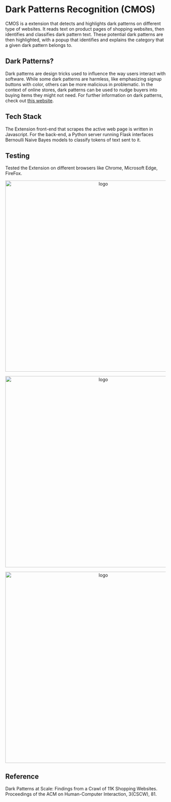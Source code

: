 # Dark Patterns Recognition (CMOS)

CMOS is a extension that detects and highlights dark patterns on different type of websites. It reads text on product pages of shopping websites, then identifies and classifies dark pattern text. These potential dark patterns are then highlighted, with a popup that identifies and explains the category that a given dark pattern belongs to. 

## Dark Patterns?
Dark patterns are design tricks used to influence the way users interact with software. While some dark patterns are harmless, like emphasizing signup buttons with color, others can be more malicious in problematic. In the context of online stores, dark patterns can be used to nudge buyers into buying items they might not need. For further information on dark patterns, check out [this website](https://darkpatterns.org).

## Tech Stack
The Extension front-end that scrapes the active web page is written in Javascript. For the back-end, a Python server running Flask interfaces Bernoulli Naive Bayes models to classify tokens of text sent to it.

## Testing 
Tested the Extension on different browsers like Chrome, Microsoft Edge, FireFox.
<p align="center">
<img src="https://github.com/Nikita-silu/Cmos_dark_pattern/assets/124695324/5315e98e-cc1f-45d8-b144-a525f0d7ec6b" alt="logo" width=600>
 </p>   
 <p align="center">
<img src="https://github.com/Nikita-silu/Cmos_dark_pattern/assets/124695324/c1cefc74-bf89-40a0-9573-bc158b4eb6d9" alt="logo" width=600>
 </p>    
 <p align="center">
<img src="https://github.com/Nikita-silu/Cmos_dark_pattern/assets/124695324/017275f4-6564-4e9e-9d3c-72133939b145" alt="logo" width=600>
 </p> 


## Reference
Dark Patterns at Scale: Findings from a Crawl of 11K Shopping Websites. Proceedings of the ACM on Human-Computer Interaction, 3(CSCW), 81.


